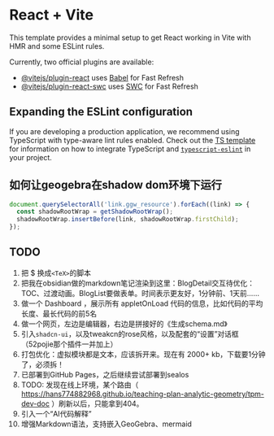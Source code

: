 # React + Vite

This template provides a minimal setup to get React working in Vite with HMR and some ESLint rules.

Currently, two official plugins are available:

- [@vitejs/plugin-react](https://github.com/vitejs/vite-plugin-react/blob/main/packages/plugin-react) uses [Babel](https://babeljs.io/) for Fast Refresh
- [@vitejs/plugin-react-swc](https://github.com/vitejs/vite-plugin-react/blob/main/packages/plugin-react-swc) uses [SWC](https://swc.rs/) for Fast Refresh

## Expanding the ESLint configuration

If you are developing a production application, we recommend using TypeScript with type-aware lint rules enabled. Check out the [TS template](https://github.com/vitejs/vite/tree/main/packages/create-vite/template-react-ts) for information on how to integrate TypeScript and [`typescript-eslint`](https://typescript-eslint.io) in your project.

## 如何让geogebra在shadow dom环境下运行

```js
document.querySelectorAll('link.ggw_resource').forEach((link) => {
  const shadowRootWrap = getShadowRootWrap();
  shadowRootWrap.insertBefore(link, shadowRootWrap.firstChild);
});
```

## TODO

1. 把 $ 换成`<TeX>`的脚本
2. 把我在obsidian做的markdown笔记渲染到这里：BlogDetail交互待优化：TOC、过渡动画。BlogList要做表单。时间表示更友好，1分钟前、1天前……
3. 做一个 Dashboard ，展示所有 appletOnLoad 代码的信息，比如代码的平均长度、最长代码的前5名
4. 做一个网页，左边是编辑器，右边是拼接好的《生成schema.md》
5. 引入`shadcn-ui`，以及tweakcn的rose风格，以及配套的“设置”对话框（52pojie那个插件一并加上）
6. 打包优化：虚拟模块都是文本，应该拆开来。现在有 2000+ kb，下载要1分钟了，必须拆！
7. 已部署到GitHub Pages，之后继续尝试部署到sealos
8. TODO: 发现在线上环境，某个路由（ https://hans774882968.github.io/teaching-plan-analytic-geometry/tpm-dev-doc ）刷新以后，只能拿到404。
9. 引入一个“AI代码解释”
10. 增强Markdown语法，支持嵌入GeoGebra、mermaid
